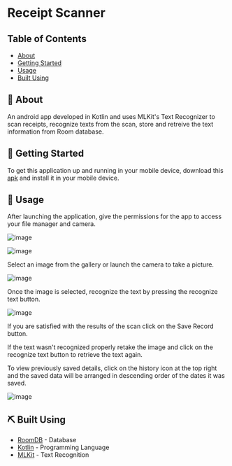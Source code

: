 # Receipt Scanner

## Table of Contents

+ [About](#about)
+ [Getting Started](#getting_started)
+ [Usage](#usage)
+ [Built Using](#built_using)

## 🧐 About <a name = "about"></a>

An android app developed in Kotlin and uses MLKit's Text Recognizer to scan receipts, recognize texts from the scan, store and retreive the text information from Room database.

## 🏁 Getting Started <a name = "getting_started"></a>

To get this application up and running in your mobile device, download this [apk](https://drive.google.com/drive/folders/1bZZO4OSPRHlOLamu_8oQmBu0SbPc_YcL) and install it in your mobile device.

## 🎈 Usage <a name = "usage"></a>

After launching the application, give the permissions for the app to access your file manager and camera.

![image ](image%20source/perm1.jpeg)

![image](image%20source/perm2.jpeg)

Select an image from the gallery or launch the camera to take a picture.

![image](image%20source/gallery.jpeg)

Once the image is selected, recognize the text by pressing the recognize text button.

![image](image%20source/recog.jpeg)

If you are satisfied with the results of the scan click on the Save Record button.

If the text wasn't recognized properly retake the image and click on the recognize text button to retrieve the text again.

To view previously saved details, click on the history icon at the top right and the saved data will be arranged in descending order of the dates it was saved.

![image](image%20source/list.jpeg)

## ⛏️ Built Using <a name = "built_using"></a>

+ [RoomDB](https://developer.android.com/jetpack/androidx/releases/room/) - Database
+ [Kotlin](https://kotlinlang.org/) - Programming Language
+ [MLKit](https://developers.google.com/ml-kit/) - Text Recognition
